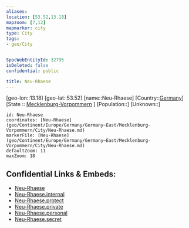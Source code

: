 ```yaml
---
aliases: 
location: [53.52,13.18]
mapzoom: [7,12] 
mapmarker: city 
type: City
tags:
- geo/City


SpocWebEntityId: 32795
isDeleted: false
confidential: public

title: Neu-Rhaese
---
```

[geo-lon::13.18]
[geo-lat::53.52]
[name::Neu-Rhaese]
[Country::[Germany](geo/Continent/Europe/Germany.md)]
[State :: [Mecklenburg-Vorpommern](geo/Continent/Europe/Germany/Germany~East/Mecklenburg-Vorpommern.md) ]
[Population::]
[Unknown::]


```leaflet
id: Neu-Rhaese
coordinates: [Neu-Rhaese](geo/Continent/Europe/Germany/Germany~East/Mecklenburg-Vorpommern/City/Neu-Rhaese.md)
markerFile: [Neu-Rhaese](geo/Continent/Europe/Germany/Germany~East/Mecklenburg-Vorpommern/City/Neu-Rhaese.md)
defaultZoom: 11 
maxZoom: 18
```


## Confidential Links & Embeds: 
- [Neu-Rhaese](../../../../../../../../_public/geo/Continent/Europe/Germany/Germany~East/Mecklenburg-Vorpommern/City/Neu-Rhaese.md) 
- [Neu-Rhaese.internal](../../../../../../../../_internal/geo/Continent/Europe/Germany/Germany~East/Mecklenburg-Vorpommern/City/Neu-Rhaese.internal.md) 
- [Neu-Rhaese.protect](../../../../../../../../_protect/geo/Continent/Europe/Germany/Germany~East/Mecklenburg-Vorpommern/City/Neu-Rhaese.protect.md) 
- [Neu-Rhaese.private](../../../../../../../../_private/geo/Continent/Europe/Germany/Germany~East/Mecklenburg-Vorpommern/City/Neu-Rhaese.private.md) 
- [Neu-Rhaese.personal](../../../../../../../../_personal/geo/Continent/Europe/Germany/Germany~East/Mecklenburg-Vorpommern/City/Neu-Rhaese.personal.md) 
- [Neu-Rhaese.secret](../../../../../../../../_secret/geo/Continent/Europe/Germany/Germany~East/Mecklenburg-Vorpommern/City/Neu-Rhaese.secret.md) 
